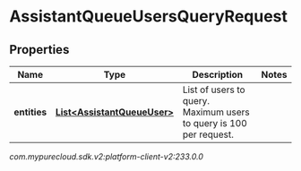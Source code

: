 # AssistantQueueUsersQueryRequest


## Properties

| Name | Type | Description | Notes |
| ------------ | ------------- | ------------- | ------------- |
| **entities** | [**List&lt;AssistantQueueUser&gt;**](AssistantQueueUser) | List of users to query. Maximum users to query is 100 per request. |  |




_com.mypurecloud.sdk.v2:platform-client-v2:233.0.0_
